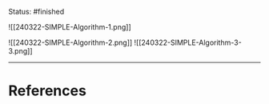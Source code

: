 Status: #finished 

![[240322-SIMPLE-Algorithm-1.png]]

![[240322-SIMPLE-Algorithm-2.png]]
![[240322-SIMPLE-Algorithm-3-3.png]]




---
# References
